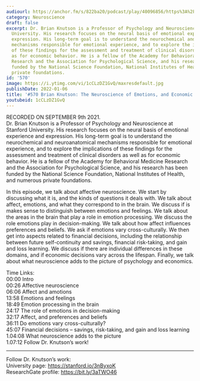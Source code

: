 ```yaml
---
audiourl: https://anchor.fm/s/822ba20/podcast/play/40096856/https%3A%2F%2Fd3ctxlq1ktw2nl.cloudfront.net%2Fstaging%2F2021-8-10%2F9cd4e702-e5e4-bae8-ace9-aca5a9db6383.m4a
category: Neuroscience
draft: false
excerpt: Dr. Brian Knutson is a Professor of Psychology and Neuroscience at Stanford
  University. His research focuses on the neural basis of emotional experience and
  expression. His long-term goal is to understand the neurochemical and neuroanatomical
  mechanisms responsible for emotional experience, and to explore the implications
  of these findings for the assessment and treatment of clinical disorders as well
  as for economic behavior. He is a fellow of the Academy for Behavioral Medicine
  Research and the Association for Psychological Science, and his research has been
  funded by the National Science Foundation, National Institutes of Health, and numerous
  private foundations.
id: '570'
image: https://i.ytimg.com/vi/1cCLzDZ1GvQ/maxresdefault.jpg
publishDate: 2022-01-06
title: '#570 Brian Knutson: The Neuroscience of Emotions, and Economic Decision-Making'
youtubeid: 1cCLzDZ1GvQ
---
```

<div class="timelinks">

RECORDED ON SEPTEMBER 9th 2021.  
Dr. Brian Knutson is a Professor of Psychology and Neuroscience at Stanford University. His research focuses on the neural basis of emotional experience and expression. His long-term goal is to understand the neurochemical and neuroanatomical mechanisms responsible for emotional experience, and to explore the implications of these findings for the assessment and treatment of clinical disorders as well as for economic behavior. He is a fellow of the Academy for Behavioral Medicine Research and the Association for Psychological Science, and his research has been funded by the National Science Foundation, National Institutes of Health, and numerous private foundations.

In this episode, we talk about affective neuroscience. We start by discussing what it is, and the kinds of questions it deals with. We talk about affect, emotions, and what they correspond to in the brain. We discuss if is makes sense to distinguish between emotions and feelings. We talk about the areas in the brain that play a role in emotion processing. We discuss the role emotions play in decision-making. We talk about how affect influences preferences and beliefs. We ask if emotions vary cross-culturally. We then get into aspects related to financial decisions, including the relationship between future self-continuity and savings, financial risk-taking, and gain and loss learning. We discuss if there are individual differences in these domains, and if economic decisions vary across the lifespan. Finally, we talk about what neuroscience adds to the picture of psychology and economics.

Time Links:  
<time>00:00</time> Intro  
<time>00:26</time> Affective neuroscience  
<time>06:06</time> Affect and amotions  
<time>13:58</time> Emotions and feelings  
<time>18:49</time> Emotion processing in the brain  
<time>24:17</time> The role of emotions in decision-making  
<time>32:17</time> Affect, and preferences and beliefs  
<time>36:11</time> Do emotions vary cross-culturally?  
<time>45:07</time> Financial decisions – savings, risk-taking, and gain and loss learning  
1.04:08  What neuroscience adds to the picture  
1.07:12  Follow Dr. Knutson’s work!

---

Follow Dr. Knutson’s work:  
University page: https://stanford.io/3nByxoK  
ResearchGate profile: https://bit.ly/3aTWO46
</div>

